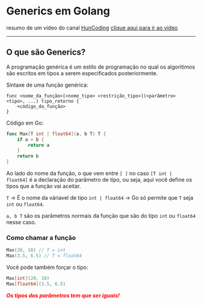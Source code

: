 # Generics em Golang

resumo de um vídeo do canal <a href="https://www.youtube.com/@huncoding">HunCoding</a> 
<a href="https://www.youtube.com/watch?v=nD_6L2PBfaE">clique aqui para ir ao vídeo</a>

<hr>

## O que são Generics?
A programação genérica é um estilo de programação no qual os algoritimos são escritos em tipos a serem especificados posteriormente.

Sintaxe de uma função genérica:
```
func <nome_da_função>[<nome_tipo> <restrição_tipo>](<parâmetro> <tipo>, ...) tipo_retorno {
    <código_da_função>
}
```
Código em Go:

```go
func Max[T int | float64](a, b T) T {
	if a > b {
		return a
	}
	return b
}
```
Ao lado do nome da função, o que vem entre `[ ]` no caso `[T int | float64]` é a declaração do parâmetro de tipo, ou seja, aqui você define os tipos que a função vai aceitar.

`T` -> É o nome da váriavel de tipo
`int | float64` -> Go só permite que `T` seja `int` ou `float64`.

`a, b T` são os parâmetros normais da função que são do tipo `int` ou `float64` nesse caso.

### Como chamar a função

```go
Max(20, 10) // T = int
Max(3.5, 6.5) // T = float64
```
Você pode também forçar o tipo:
```go
Max[int](20, 10)
Max[float64](3.5, 6.5)
```

<span style="color: red;"><i><b>Os tipos dos parâmetros tem que ser iguais!</b></i></span>




